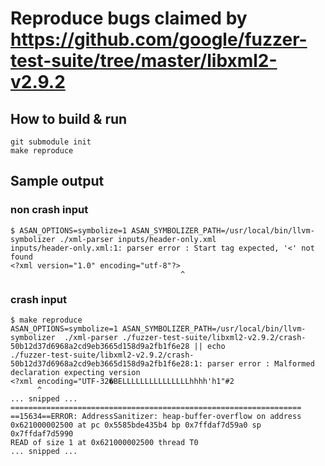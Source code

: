 Reproduce bugs claimed by https://github.com/google/fuzzer-test-suite/tree/master/libxml2-v2.9.2
====


How to build & run
----
```shell
git submodule init
make reproduce
```


Sample output
----
### non crash input
```
$ ASAN_OPTIONS=symbolize=1 ASAN_SYMBOLIZER_PATH=/usr/local/bin/llvm-symbolizer ./xml-parser inputs/header-only.xml 
inputs/header-only.xml:1: parser error : Start tag expected, '<' not found
<?xml version="1.0" encoding="utf-8"?>
                                      ^
```

### crash input
```
$ make reproduce 
ASAN_OPTIONS=symbolize=1 ASAN_SYMBOLIZER_PATH=/usr/local/bin/llvm-symbolizer  ./xml-parser ./fuzzer-test-suite/libxml2-v2.9.2/crash-50b12d37d6968a2cd9eb3665d158d9a2fb1f6e28 || echo
./fuzzer-test-suite/libxml2-v2.9.2/crash-50b12d37d6968a2cd9eb3665d158d9a2fb1f6e28:1: parser error : Malformed declaration expecting version
<?xml encoding="UTF-32�BELLLLLLLLLLLLLLLhhhh'h1"#2
      ^
... snipped ...
=================================================================
==15634==ERROR: AddressSanitizer: heap-buffer-overflow on address 0x621000002500 at pc 0x5585bde435b4 bp 0x7ffdaf7d59a0 sp 0x7ffdaf7d5990
READ of size 1 at 0x621000002500 thread T0
... snipped ...
```